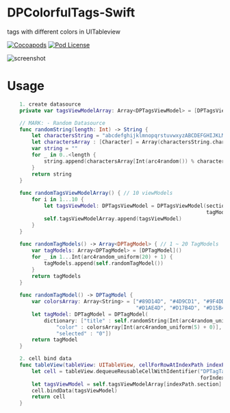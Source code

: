 # DPColorfulTags-Swift
tags with different colors in UITableview

[![Cocoapods](https://img.shields.io/cocoapods/v/DPColorfulTags.svg)](http://cocoapods.org/?q=DPColorfulTags)
[![Pod License](http://img.shields.io/cocoapods/l/DPColorfulTags.svg)](https://github.com/HongliYu/DPColorfulTags-Swift/blob/master/LICENSE)

![screenshot](https://github.com/HongliYu/DPColorfulTags-Swift/blob/master/DPColorfulTags.png?raw=true)


# Usage

```  swift
    1. create datasource
    private var tagsViewModelArray: Array<DPTagsViewModel> = [DPTagsViewModel]()

    // MARK: - Random Datasource
    func randomString(length: Int) -> String {
        let charactersString = "abcdefghijklmnopqrstuvwxyzABCDEFGHIJKLMNOPQRSTUVWXYZ0123456789"
        let charactersArray : [Character] = Array(charactersString.characters)
        var string = ""
        for _ in 0..<length {
            string.append(charactersArray[Int(arc4random()) % charactersArray.count])
        }
        return string
    }
    
    func randomTagsViewModelArray() { // 10 viewModels
        for i in 1...10 {
            let tagsViewModel: DPTagsViewModel = DPTagsViewModel(sectionTitle: "secton\(i)",
                                                                 tagModels: self.randomTagModels())
            self.tagsViewModelArray.append(tagsViewModel)
        }
    }
    
    func randomTagModels() -> Array<DPTagModel> { // 1 ~ 20 TagModels
        var tagModels: Array<DPTagModel> = [DPTagModel]()
        for _ in 1...Int(arc4random_uniform(20) + 1) {
            tagModels.append(self.randomTagModel())
        }
        return tagModels
    }
    
    func randomTagModel() -> DPTagModel {
        var colorsArray: Array<String> = ["#89D14D", "#4D9CD1", "#9F4DD1",
                                          "#D1AE4D", "#D17B4D", "#D15B4D"]
        let tagModel: DPTagModel = DPTagModel(
            dictionary: ["title" : self.randomString(Int(arc4random_uniform(30) + 1)), // 1 ~ 30 characters
                "color" : colorsArray[Int(arc4random_uniform(5) + 0)],
                "selected" : "0"])
        return tagModel
    }

    2. cell bind data
    func tableView(tableView: UITableView, cellForRowAtIndexPath indexPath: NSIndexPath) -> UITableViewCell {
        let cell = tableView.dequeueReusableCellWithIdentifier("DPTagTableViewCell",
                                                               forIndexPath: indexPath) as! DPTagTableViewCell
        let tagsViewModel = self.tagsViewModelArray[indexPath.section]
        cell.bindData(tagsViewModel)
        return cell
    }
```
